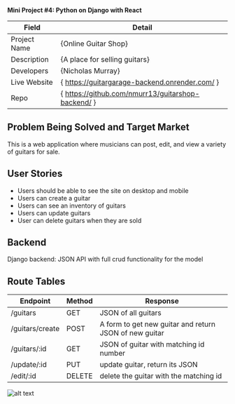 **Mini Project #4: Python on Django with React**

| Field | Detail |
|-------|--------|
| Project Name | {Online Guitar Shop}|
| Description | {A place for selling guitars} |
| Developers | {Nicholas Murray} |
| Live Website | { https://guitargarage-backend.onrender.com/ } |
| Repo | { https://github.com/nmurr13/guitarshop-backend/ } |

## Problem Being Solved and Target Market

This is a web application where musicians can post, edit, and view a variety of guitars
for sale.

## User Stories

- Users should be able to see the site on desktop and mobile
- Users can create a guitar
- Users can see an inventory of guitars
- Users can update guitars
- User can delete guitars when they are sold

## Backend 

Django backend: JSON API with full crud functionality for the model

## Route Tables

| Endpoint | Method | Response |
| -------- | ------ | -------- | 
| /guitars | GET | JSON of all guitars| 
| /guitars/create | POST | A form to get new guitar and return JSON of new guitar|
| /guitars/:id | GET | JSON of guitar with matching id number| 
| /update/:id | PUT | update guitar, return its JSON |
| /edit/:id | DELETE | delete the guitar with the matching id|

![alt text](https://i.ibb.co/cX5YGLR/erd.png)
